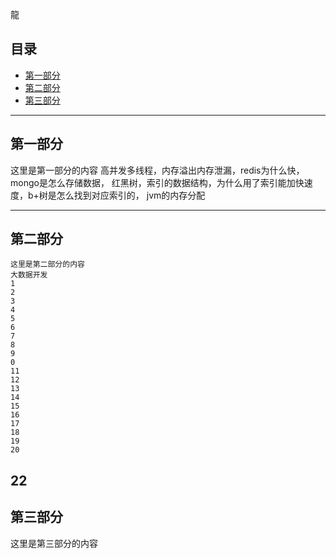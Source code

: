 龍

## 目录
+ [第一部分](#partI)
+ [第二部分](#partII)
+ [第三部分](#partIII)

----------------------------------

## 第一部分
 
这里是第一部分的内容
高并发多线程，内存溢出内存泄漏，redis为什么快，mongo是怎么存储数据，
红黑树，索引的数据结构，为什么用了索引能加快速度，b+树是怎么找到对应索引的，
jvm的内存分配

----------------------------------

## 第二部分
 ```
这里是第二部分的内容
大数据开发
1
2
3
4
5
6
7
8
9
0
11
12
13
14
15
16
17
18
19
20
```
22
----------------------------------

## 第三部分
 
这里是第三部分的内容


